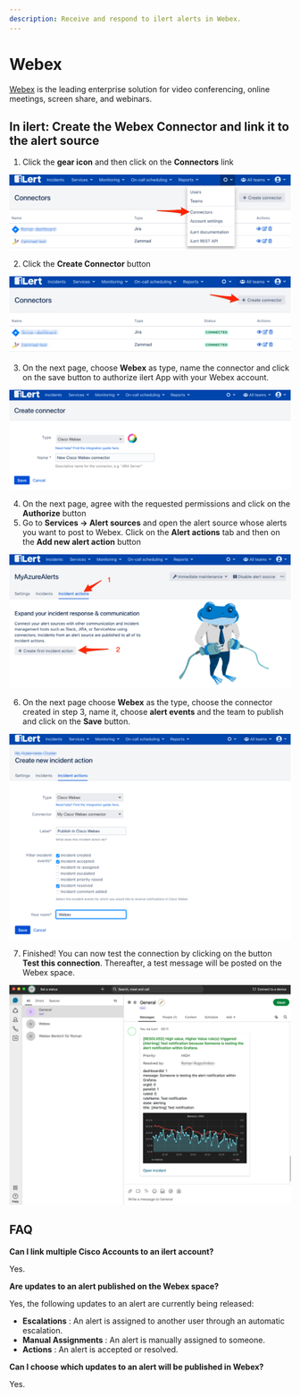 ```yaml
---
description: Receive and respond to ilert alerts in Webex.
---
```


# Webex

[Webex](https://www.webex.com/) is the leading enterprise solution for video conferencing, online meetings, screen share, and webinars.

## In ilert: Create the Webex Connector and link it to the alert source <a href="#create-alarm-source" id="create-alarm-source"></a>

1. Click the **gear icon** and then click on the **Connectors** link

![](../../.gitbook/assets/Screenshot_16_03_21__15_46.png)

2. Click the **Create Connector** button

![](../../.gitbook/assets/Screenshot_16_03_21__15_48.png)

3. On the next page, choose **Webex** as type, name the connector and click on the save button to authorize ilert App with your Webex account.

![](../../.gitbook/assets/Screenshot_19_03_21__07_50.png)

4. On the next page, agree with the requested permissions and click on the **Authorize** button
5. Go to **Services -> Alert sources** and open the alert source whose alerts you want to post to Webex. Click on the **Alert actions** tab and then on the **Add new alert action** button

![](../../.gitbook/assets/Screenshot_16_03_21__16_04.png)

6. On the next page choose **Webex** as the type, choose the connector created in step 3, name it,  choose **alert events** and the team to publish and click on the **Save** button.

![](../../.gitbook/assets/Screenshot_19_03_21__07_54.png)

7. Finished! You can now test the connection by clicking on the button **Test this connection**. Thereafter, a test message will be posted on the Webex space.

![](../../.gitbook/assets/Screenshot_19_03_21__07_21.png)

## FAQ <a href="#faq" id="faq"></a>

**Can I link multiple Cisco Accounts to an ilert account?**

Yes.

**Are updates to an alert published on the Webex space?**

Yes, the following updates to an alert are currently being released:

* **Escalations** : An alert is assigned to another user through an automatic escalation.
* **Manual Assignments** : An alert is manually assigned to someone.
* **Actions** : An alert is accepted or resolved.

**Can I choose which updates to an alert will be published in Webex?**

Yes.
